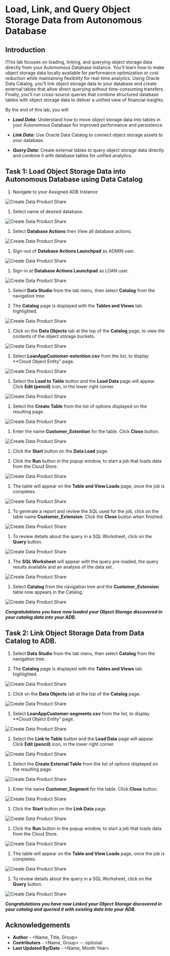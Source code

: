 # Load, Link, and Query Object Storage Data from Autonomous Database

## Introduction

IThis lab focuses on loading, linking, and querying object storage data directly from your Autonomous Database instance. You'll learn how to make object storage data locally available for performance optimization or cost reduction while maintaining flexibility for real-time analytics. Using Oracle Data Catalog, you'll link object storage data to your database and create external tables that allow direct querying without time-consuming transfers. Finally, you'll run cross-source queries that combine structured database tables with object storage data to deliver a unified view of financial insights.

By the end of this lab, you will:

   * ***Load Data:*** Understand how to move object storage data into tables in your Autonomous Database for improved performance and persistence.

   * ***Link Data:*** Use Oracle Data Catalog to connect object storage assets to your database.

   * ***Query Data:*** Create external tables to query object storage data directly and combine it with database tables for unified analytics.

## Task 1: Load Object Storage Data into Autonomous Database using Data Catalog

   1. Navigate to your Assigned ADB Instance

   ![Create Data Product Share](./images/task1-scrn-1.png "Create Data Product Share")

   1. Select name of desired database.

   ![Create Data Product Share](./images/task1-scrn-2.png "Create Data Product Share")

   1. Select **Database Actions** then View all database actions.

   ![Create Data Product Share](./images/task1-scrn-3.png "Create Data Product Share")

   1. Sign-out of **Database Actions Launchpad** as ADMIN user.

   ![Create Data Product Share](./images/task1-scrn-4.png "Create Data Product Share")

   1. Sign-in at **Database Actions Launchpad** as LOAN user.

   ![Create Data Product Share](./images/task1-scrn-5.png "Create Data Product Share")

   1. Select **Data Studio** from the tab menu, then select **Catalog** from the navigation tree.

   1. The **Catalog** page is displayed with the **Tables and Views** tab highlighted.

   ![Create Data Product Share](./images/task1-scrn-7.png "Create Data Product Share")

   1. Click on the **Data Objects** tab at the top of the **Catalog** page,  to view the contents of the object storage buckets.

   ![Create Data Product Share](./images/task1-scrn-8.png "Create Data Product Share")

   1. Select **LoanAppCustomer-extention.csv** from the list, to display **Cloud Object Entity" page.

   ![Create Data Product Share](./images/task1-scrn-9.png "Create Data Product Share")

   1. Select the **Load to Table** button and the **Load Data** page will appear.  Click **Edit (pencil)** icon, in the lower right corner.

   ![Create Data Product Share](./images/task1-scrn-10.png "Create Data Product Share")

   1. Select the **Create Table** from the list of options displayed on the resulting page.

   ![Create Data Product Share](./images/task1-scrn-11.png "Create Data Product Share")

   1. Enter the name **Customer_Extention** for the table.  Click **Close** button.

   ![Create Data Product Share](./images/task1-scrn-12.png "Create Data Product Share")

   1. Click the **Start** button on the **Data Load** page.

   1. Click the **Run** button in the popup window, to start a job that loads data from the Cloud Store.

   ![Create Data Product Share](./images/task1-scrn-13.png "Create Data Product Share")

   1. The table will appear on the **Table and View Loads** page, once the job is completes.

   ![Create Data Product Share](./images/task1-scrn-14.png "Create Data Product Share")

   1. To generate a report and review the SQL used for the job, click on the table name **Customer_Extension**.   Click the **Close** button when finished.

   ![Create Data Product Share](./images/task1-scrn-15.png "Create Data Product Share")

   1. To review details about the query in a SQL Worksheet, click on the **Query** button.

   ![Create Data Product Share](./images/task1-scrn-16.png "Create Data Product Share")

   1. The **SQL Worksheet** will appear with the query pre-loaded, the query results available and an analysis of the data set.

   ![Create Data Product Share](./images/task1-scrn-17.png "Create Data Product Share")

   1. Select **Catalog** from the navigation tree and the **Customer_Extension** table now appears in the Catalog.

   ![Create Data Product Share](./images/task1-scrn-18.png "Create Data Product Share")

   ***Congratulations you have now loaded your Object Storage discovered in your catalog data into your ADB.***

## Task 2: Link Object Storage Data from Data Catalog to ADB.

   1. Select **Data Studio** from the tab menu, then select **Catalog** from the navigation tree.

   1. The **Catalog** page is displayed with the **Tables and Views** tab highlighted.

   ![Create Data Product Share](./images/task1-scrn-7.png "Create Data Product Share")

   1. Click on the **Data Objects** tab at the top of the **Catalog** page.

   ![Create Data Product Share](./images/task2-scrn-8.png "Create Data Product Share")

   1. Select **LoanAppCustomer-segments.csv** from the list, to display **Cloud Object Entity" page.

   ![Create Data Product Share](./images/task2-scrn-9.png "Create Data Product Share")

   1. Select the **Link to Table** button and the **Load Data** page will appear.  Click **Edit (pencil)** icon, in the lower right corner.

   ![Create Data Product Share](./images/task2-scrn-10.png "Create Data Product Share")

   1. Select the **Create External Table** from the list of options displayed on the resulting page.

   ![Create Data Product Share](./images/task2-scrn-11.png "Create Data Product Share")

   1. Enter the name **Customer_Segment** for the table.  Click **Close** button.

   ![Create Data Product Share](./images/task2-scrn-12.png "Create Data Product Share")

   1. Click the **Start** button on the **Link Data** page.

   ![Create Data Product Share](./images/task2-scrn-12a.png "Create Data Product Share")

   1. Click the **Run** button in the popup window, to start a job that loads data from the Cloud Store.

   ![Create Data Product Share](./images/task2-scrn-13.png "Create Data Product Share")

   1. The table will appear on the **Table and View Loads** page, once the job is completes.

   ![Create Data Product Share](./images/task2-scrn-14.png "Create Data Product Share")

   1. To review details about the query in a SQL Worksheet, click on the **Query** button.

   ![Create Data Product Share](./images/task2-scrn-17.png "Create Data Product Share")

***Congratulations you have now Linked your Object Storage discovered in your catalog and queried it with existing data into your ADB.***

## Acknowledgements
* **Author** - <Name, Title, Group>
* **Contributors** -  <Name, Group> -- optional
* **Last Updated By/Date** - <Name, Month Year>
